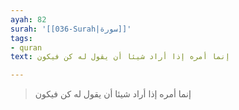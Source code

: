 ```yaml
---
ayah: 82
surah: '[[036-Surah|سورة]]'
tags:
- quran
text: إنما أمره إذا أراد شيئا أن يقول له كن فيكون

---
```

> إنما أمره إذا أراد شيئا أن يقول له كن فيكون
